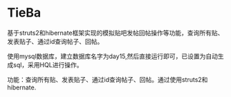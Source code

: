 # TieBa
基于struts2和hibernate框架实现的模拟贴吧发帖回帖操作等功能，查询所有贴、发表贴子、通过id查询帖子、回帖。

使用mysql数据库，建立数据库名字为day15,然后直接运行即可，已设置为自动生成sql，采用HQL进行操作。

功能：查询所有贴、发表贴子、通过id查询帖子、回帖。通过使用struts2和hibernate.


